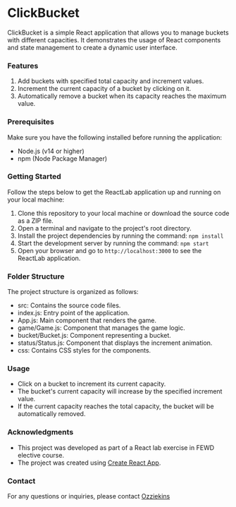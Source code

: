 # ClickBucket

ClickBucket is a simple React application that allows you to manage buckets with different capacities. It demonstrates the usage of React components and state management to create a dynamic user interface.

### Features
1. Add buckets with specified total capacity and increment values.
2. Increment the current capacity of a bucket by clicking on it.
3. Automatically remove a bucket when its capacity reaches the maximum value.


### Prerequisites
Make sure you have the following installed before running the application:

- Node.js (v14 or higher)
- npm (Node Package Manager)


### Getting Started
Follow the steps below to get the ReactLab application up and running on your local machine:

1. Clone this repository to your local machine or download the source code as a ZIP file.
2. Open a terminal and navigate to the project's root directory.
3. Install the project dependencies by running the command: `npm install`
6. Start the development server by running the command: `npm start`
7. Open your browser and go to `http://localhost:3000` to see the ReactLab application.


### Folder Structure
The project structure is organized as follows:

- src: Contains the source code files.
- index.js: Entry point of the application.
- App.js: Main component that renders the game.
- game/Game.js: Component that manages the game logic.
- bucket/Bucket.js: Component representing a bucket.
- status/Status.js: Component that displays the increment animation.
- css: Contains CSS styles for the components.


### Usage
- Click on a bucket to increment its current capacity.
- The bucket's current capacity will increase by the specified increment value.
- If the current capacity reaches the total capacity, the bucket will be automatically removed.

### Acknowledgments
- This project was developed as part of a React lab exercise in FEWD elective course.
- The project was created using [Create React App](https://create-react-app.dev/).

### Contact
For any questions or inquiries, please contact [Ozziekins](https://github.com/Ozziekins)